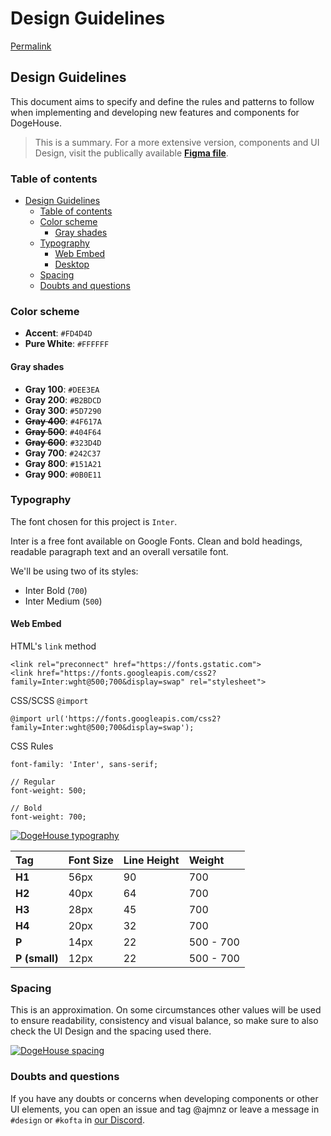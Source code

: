 # Design Guidelines

[Permalink](https://github.com/benawad/dogehouse/blob/1ce2af5e70810df5ce3cf3efdd0491ea918f803a/DESIGN_GUIDELINES.md)

## Design Guidelines

This document aims to specify and define the rules and patterns to follow when implementing and developing new features and components for DogeHouse.

> This is a summary. For a more extensive version, components and UI Design, visit the publically available [**Figma file**](https://www.figma.com/file/CS01VVLR7ArQl0afYFkNj3/Web-App?node-id=201%3A1979).

### Table of contents

* [Design Guidelines]()
  * [Table of contents]()
  * [Color scheme]()
    * [Gray shades]()
  * [Typography]()
    * [Web Embed]()
    * [Desktop]()
  * [Spacing]()
  * [Doubts and questions]()

### Color scheme

* **Accent**: `#FD4D4D`
* **Pure White**: `#FFFFFF`

#### Gray shades

* **Gray 100**: `#DEE3EA`
* **Gray 200**: `#B2BDCD`
* **Gray 300**: `#5D7290`
* ~~**Gray 400**~~: `#4F617A`
* ~~**Gray 500**~~: `#404F64`
* ~~**Gray 600**~~: `#323D4D`
* **Gray 700**: `#242C37`
* **Gray 800**: `#151A21`
* **Gray 900**: `#0B0E11`

### Typography

The font chosen for this project is `Inter`.

Inter is a free font available on Google Fonts. Clean and bold headings, readable paragraph text and an overall versatile font.

We'll be using two of its styles:

* Inter Bold \(`700`\)
* Inter Medium \(`500`\)

#### Web Embed

HTML's `link` method

```text
<link rel="preconnect" href="https://fonts.gstatic.com">
<link href="https://fonts.googleapis.com/css2?family=Inter:wght@500;700&display=swap" rel="stylesheet">
```

CSS/SCSS `@import`

```text
@import url('https://fonts.googleapis.com/css2?family=Inter:wght@500;700&display=swap');
```

CSS Rules

```text
font-family: 'Inter', sans-serif;

// Regular
font-weight: 500;

// Bold
font-weight: 700;
```

[![DogeHouse typography](https://camo.githubusercontent.com/1312c03a7f72f0988fec428edcbc8b794a9ef0f724d8c3fa5b3d704e619360e4/68747470733a2f2f692e696d6775722e636f6d2f4131707a3755442e706e67)](https://camo.githubusercontent.com/1312c03a7f72f0988fec428edcbc8b794a9ef0f724d8c3fa5b3d704e619360e4/68747470733a2f2f692e696d6775722e636f6d2f4131707a3755442e706e67)

| Tag | Font Size | Line Height | Weight |
| :--- | :--- | :--- | :--- |
| **H1** | 56px | 90 | 700 |
| **H2** | 40px | 64 | 700 |
| **H3** | 28px | 45 | 700 |
| **H4**  | 20px | 32 | 700 |
| **P** | 14px | 22 | 500 - 700 |
| **P \(small\)** | 12px | 22 | 500 - 700 |

### Spacing

This is an approximation. On some circumstances other values will be used to ensure readability, consistency and visual balance, so make sure to also check the UI Design and the spacing used there.

[![DogeHouse spacing](https://camo.githubusercontent.com/211d5879f44351662fafc7ff9fb970d3576ce3b8123353886dc1848b06327e67/68747470733a2f2f692e696d6775722e636f6d2f6752494a4158412e706e67)](https://camo.githubusercontent.com/211d5879f44351662fafc7ff9fb970d3576ce3b8123353886dc1848b06327e67/68747470733a2f2f692e696d6775722e636f6d2f6752494a4158412e706e67)

### Doubts and questions

If you have any doubts or concerns when developing components or other UI elements, you can open an issue and tag @ajmnz or leave a message in `#design` or `#kofta` in [our Discord](https://discord.gg/82HzQCJCDg).

